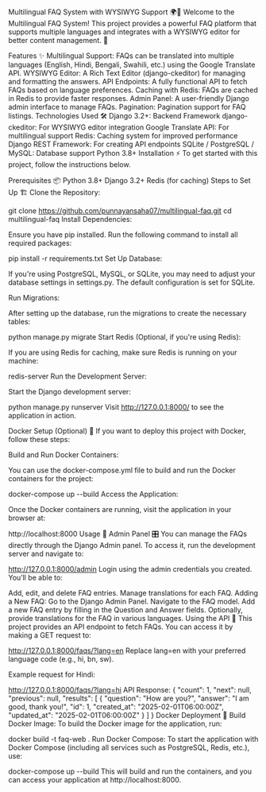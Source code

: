 Multilingual FAQ System with WYSIWYG Support 🌍📑
Welcome to the Multilingual FAQ System! This project provides a powerful FAQ platform that supports multiple languages and integrates with a WYSIWYG editor for better content management. 🚀

Features ✨
Multilingual Support: FAQs can be translated into multiple languages (English, Hindi, Bengali, Swahili, etc.) using the Google Translate API.
WYSIWYG Editor: A Rich Text Editor (django-ckeditor) for managing and formatting the answers.
API Endpoints: A fully functional API to fetch FAQs based on language preferences.
Caching with Redis: FAQs are cached in Redis to provide faster responses.
Admin Panel: A user-friendly Django admin interface to manage FAQs.
Pagination: Pagination support for FAQ listings.
Technologies Used 🛠️
Django 3.2+: Backend Framework
django-ckeditor: For WYSIWYG editor integration
Google Translate API: For multilingual support
Redis: Caching system for improved performance
Django REST Framework: For creating API endpoints
SQLite / PostgreSQL / MySQL: Database support
Python 3.8+
Installation ⚡
To get started with this project, follow the instructions below.

Prerequisites 📦
Python 3.8+
Django 3.2+
Redis (for caching)
Steps to Set Up 🏗️
Clone the Repository:

git clone https://github.com/punnayansaha07/multilingual-faq.git
cd multilingual-faq
Install Dependencies:

Ensure you have pip installed. Run the following command to install all required packages:

pip install -r requirements.txt
Set Up Database:

If you're using PostgreSQL, MySQL, or SQLite, you may need to adjust your database settings in settings.py. The default configuration is set for SQLite.

Run Migrations:

After setting up the database, run the migrations to create the necessary tables:

python manage.py migrate
Start Redis (Optional, if you're using Redis):

If you are using Redis for caching, make sure Redis is running on your machine:

redis-server
Run the Development Server:

Start the Django development server:

python manage.py runserver
Visit http://127.0.0.1:8000/ to see the application in action.

Docker Setup (Optional) 🐳
If you want to deploy this project with Docker, follow these steps:

Build and Run Docker Containers:

You can use the docker-compose.yml file to build and run the Docker containers for the project:

docker-compose up --build
Access the Application:

Once the Docker containers are running, visit the application in your browser at:

http://localhost:8000
Usage 📖
Admin Panel 🎛️
You can manage the FAQs directly through the Django Admin panel. To access it, run the development server and navigate to:

http://127.0.0.1:8000/admin
Login using the admin credentials you created. You’ll be able to:

Add, edit, and delete FAQ entries.
Manage translations for each FAQ.
Adding a New FAQ:
Go to the Django Admin Panel.
Navigate to the FAQ model.
Add a new FAQ entry by filling in the Question and Answer fields.
Optionally, provide translations for the FAQ in various languages.
Using the API 📡
This project provides an API endpoint to fetch FAQs. You can access it by making a GET request to:

http://127.0.0.1:8000/faqs/?lang=en
Replace lang=en with your preferred language code (e.g., hi, bn, sw).

Example request for Hindi:

http://127.0.0.1:8000/faqs/?lang=hi
API Response:
{
  "count": 1,
  "next": null,
  "previous": null,
  "results": [
    {
      "question": "How are you?",
      "answer": "I am good, thank you!",
      "id": 1,
      "created_at": "2025-02-01T06:00:00Z",
      "updated_at": "2025-02-01T06:00:00Z"
    }
  ]
}
Docker Deployment 🚢
Build Docker Image:
To build the Docker image for the application, run:

docker build -t faq-web .
Run Docker Compose:
To start the application with Docker Compose (including all services such as PostgreSQL, Redis, etc.), use:

docker-compose up --build
This will build and run the containers, and you can access your application at http://localhost:8000.
